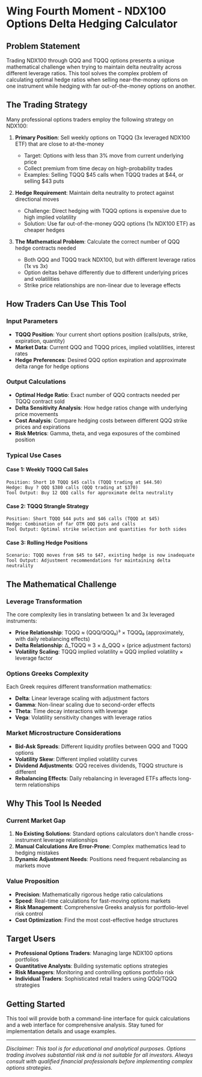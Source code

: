 # Wing Fourth Moment - NDX100 Options Delta Hedging Calculator

## Problem Statement

Trading NDX100 through QQQ and TQQQ options presents a unique mathematical challenge when trying to maintain delta neutrality across different leverage ratios. This tool solves the complex problem of calculating optimal hedge ratios when selling near-the-money options on one instrument while hedging with far out-of-the-money options on another.

## The Trading Strategy

Many professional options traders employ the following strategy on NDX100:

1. **Primary Position**: Sell weekly options on TQQQ (3x leveraged NDX100 ETF) that are close to at-the-money
   - Target: Options with less than 3% move from current underlying price
   - Collect premium from time decay on high-probability trades
   - Examples: Selling TQQQ $45 calls when TQQQ trades at $44, or selling $43 puts

2. **Hedge Requirement**: Maintain delta neutrality to protect against directional moves
   - Challenge: Direct hedging with TQQQ options is expensive due to high implied volatility
   - Solution: Use far out-of-the-money QQQ options (1x NDX100 ETF) as cheaper hedges

3. **The Mathematical Problem**: Calculate the correct number of QQQ hedge contracts needed
   - Both QQQ and TQQQ track NDX100, but with different leverage ratios (1x vs 3x)
   - Option deltas behave differently due to different underlying prices and volatilities
   - Strike price relationships are non-linear due to leverage effects

## How Traders Can Use This Tool

### Input Parameters
- **TQQQ Position**: Your current short options position (calls/puts, strike, expiration, quantity)
- **Market Data**: Current QQQ and TQQQ prices, implied volatilities, interest rates
- **Hedge Preferences**: Desired QQQ option expiration and approximate delta range for hedge options

### Output Calculations
- **Optimal Hedge Ratio**: Exact number of QQQ contracts needed per TQQQ contract sold
- **Delta Sensitivity Analysis**: How hedge ratios change with underlying price movements
- **Cost Analysis**: Compare hedging costs between different QQQ strike prices and expirations
- **Risk Metrics**: Gamma, theta, and vega exposures of the combined position

### Typical Use Cases

#### Case 1: Weekly TQQQ Call Sales
```
Position: Short 10 TQQQ $45 calls (TQQQ trading at $44.50)
Hedge: Buy ? QQQ $380 calls (QQQ trading at $370)
Tool Output: Buy 12 QQQ calls for approximate delta neutrality
```

#### Case 2: TQQQ Strangle Strategy
```
Position: Short TQQQ $44 puts and $46 calls (TQQQ at $45)
Hedge: Combination of far OTM QQQ puts and calls
Tool Output: Optimal strike selection and quantities for both sides
```

#### Case 3: Rolling Hedge Positions
```
Scenario: TQQQ moves from $45 to $47, existing hedge is now inadequate
Tool Output: Adjustment recommendations for maintaining delta neutrality
```

## The Mathematical Challenge

### Leverage Transformation
The core complexity lies in translating between 1x and 3x leveraged instruments:

- **Price Relationship**: TQQQ ≈ (QQQ/QQQ₀)³ × TQQQ₀ (approximately, with daily rebalancing effects)
- **Delta Relationship**: Δ_TQQQ ≈ 3 × Δ_QQQ × (price adjustment factors)
- **Volatility Scaling**: TQQQ implied volatility ≈ QQQ implied volatility × leverage factor

### Options Greeks Complexity
Each Greek requires different transformation mathematics:
- **Delta**: Linear leverage scaling with adjustment factors
- **Gamma**: Non-linear scaling due to second-order effects
- **Theta**: Time decay interactions with leverage
- **Vega**: Volatility sensitivity changes with leverage ratios

### Market Microstructure Considerations
- **Bid-Ask Spreads**: Different liquidity profiles between QQQ and TQQQ options
- **Volatility Skew**: Different implied volatility curves
- **Dividend Adjustments**: QQQ receives dividends, TQQQ structure is different
- **Rebalancing Effects**: Daily rebalancing in leveraged ETFs affects long-term relationships

## Why This Tool Is Needed

### Current Market Gap
1. **No Existing Solutions**: Standard options calculators don't handle cross-instrument leverage relationships
2. **Manual Calculations Are Error-Prone**: Complex mathematics lead to hedging mistakes
3. **Dynamic Adjustment Needs**: Positions need frequent rebalancing as markets move

### Value Proposition
- **Precision**: Mathematically rigorous hedge ratio calculations
- **Speed**: Real-time calculations for fast-moving options markets
- **Risk Management**: Comprehensive Greeks analysis for portfolio-level risk control
- **Cost Optimization**: Find the most cost-effective hedge structures

## Target Users

- **Professional Options Traders**: Managing large NDX100 options portfolios
- **Quantitative Analysts**: Building systematic options strategies
- **Risk Managers**: Monitoring and controlling options portfolio risk
- **Individual Traders**: Sophisticated retail traders using QQQ/TQQQ strategies

## Getting Started

This tool will provide both a command-line interface for quick calculations and a web interface for comprehensive analysis. Stay tuned for implementation details and usage examples.

---

*Disclaimer: This tool is for educational and analytical purposes. Options trading involves substantial risk and is not suitable for all investors. Always consult with qualified financial professionals before implementing complex options strategies.* 